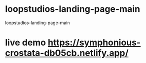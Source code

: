 # loopstudios-landing-page-main
loopstudios-landing-page-main
# live demo https://symphonious-crostata-db05cb.netlify.app/
